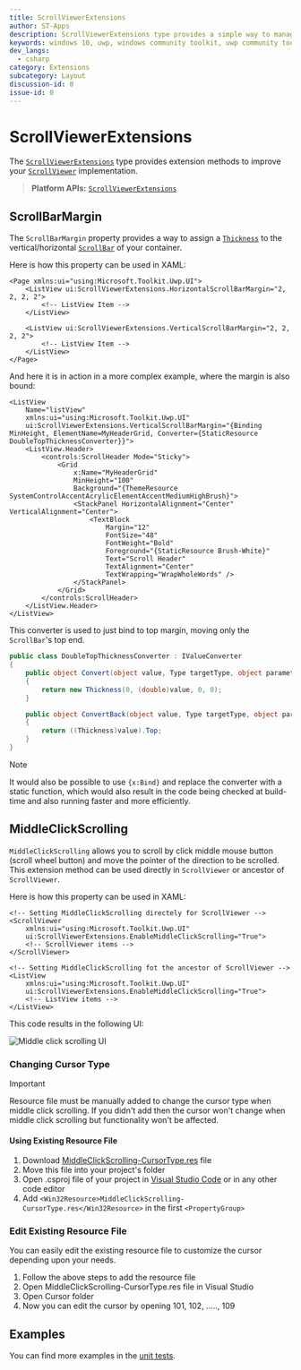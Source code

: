 ```yaml
---
title: ScrollViewerExtensions
author: ST-Apps
description: ScrollViewerExtensions type provides a simple way to manage Margin for any ScrollBar inside any container.
keywords: windows 10, uwp, windows community toolkit, uwp community toolkit, uwp toolkit, ScrollViewer, extensions
dev_langs:
  - csharp
category: Extensions
subcategory: Layout
discussion-id: 0
issue-id: 0
---
```


# ScrollViewerExtensions

The [`ScrollViewerExtensions`](/dotnet/api/microsoft.toolkit.uwp.ui.scrollviewerextensions) type provides extension methods to improve your [`ScrollViewer`](/uwp/api/windows.ui.xaml.controls.scrollviewer) implementation.

> **Platform APIs:** [`ScrollViewerExtensions`](/dotnet/api/microsoft.toolkit.uwp.ui.scrollviewerextensions)

## ScrollBarMargin

The `ScrollBarMargin` property provides a way to assign a [`Thickness`](/dotnet/api/system.windows.thickness) to the vertical/horizontal [`ScrollBar`](/uwp/api/windows.ui.xaml.controls.primitives.scrollbar) of your container.

Here is how this property can be used in XAML:

```xaml
<Page xmlns:ui="using:Microsoft.Toolkit.Uwp.UI">
    <ListView ui:ScrollViewerExtensions.HorizontalScrollBarMargin="2, 2, 2, 2">
        <!-- ListView Item -->
    </ListView>

    <ListView ui:ScrollViewerExtensions.VerticalScrollBarMargin="2, 2, 2, 2">
        <!-- ListView Item -->
    </ListView>
</Page>
```

And here it is in action in a more complex example, where the margin is also bound:

```xaml
<ListView
    Name="listView"
    xmlns:ui="using:Microsoft.Toolkit.Uwp.UI"
    ui:ScrollViewerExtensions.VerticalScrollBarMargin="{Binding MinHeight, ElementName=MyHeaderGrid, Converter={StaticResource DoubleTopThicknessConverter}}">
    <ListView.Header>
        <controls:ScrollHeader Mode="Sticky">
            <Grid
                x:Name="MyHeaderGrid"
                MinHeight="100"
                Background="{ThemeResource SystemControlAccentAcrylicElementAccentMediumHighBrush}">
                <StackPanel HorizontalAlignment="Center" VerticalAlignment="Center">
                    <TextBlock
                        Margin="12"
                        FontSize="48"
                        FontWeight="Bold"
                        Foreground="{StaticResource Brush-White}"
                        Text="Scroll Header"
                        TextAlignment="Center"
                        TextWrapping="WrapWholeWords" />
                </StackPanel>
            </Grid>
        </controls:ScrollHeader>
    </ListView.Header>
</ListView>
```

This converter is used to just bind to top margin, moving only the `ScrollBar`'s top end.

```csharp
public class DoubleTopThicknessConverter : IValueConverter
{
    public object Convert(object value, Type targetType, object parameter, string language)
    {
        return new Thickness(0, (double)value, 0, 0);
    }

    public object ConvertBack(object value, Type targetType, object parameter, string language)
    {
        return ((Thickness)value).Top;
    }
}
```

> [!NOTE]
> It would also be possible to use `{x:Bind}` and replace the converter with a static function, which would also result in the code being checked at build-time and also running faster and more efficiently.

## MiddleClickScrolling

`MiddleClickScrolling` allows you to scroll by click middle mouse button (scroll wheel button) and move the pointer of the direction to be scrolled. This extension method can be used directly in `ScrollViewer` or ancestor of `ScrollViewer`.

Here is how this property can be used in XAML:

```xaml
<!-- Setting MiddleClickScrolling directely for ScrollViewer -->
<ScrollViewer
    xmlns:ui="using:Microsoft.Toolkit.Uwp.UI"
    ui:ScrollViewerExtensions.EnableMiddleClickScrolling="True">
    <!-- ScrollViewer items -->
</ScrollViewer>

<!-- Setting MiddleClickScrolling fot the ancestor of ScrollViewer -->
<ListView
    xmlns:ui="using:Microsoft.Toolkit.Uwp.UI"
    ui:ScrollViewerExtensions.EnableMiddleClickScrolling="True">
    <!-- ListView items -->
</ListView>
```

This code results in the following UI:

![Middle click scrolling UI](../resources/images/Extensions/MiddleClickScrolling.gif)

### Changing Cursor Type

> [!IMPORTANT]
> Resource file must be manually added to change the cursor type when middle click scrolling. If you didn't add then the cursor won't change when middle click scrolling but functionality won't be affected.

#### Using Existing Resource File

1. Download [MiddleClickScrolling-CursorType.res](https://github.com/windows-toolkit/WindowsCommunityToolkit/tree/rel/7.1.0/Microsoft.Toolkit.Uwp.UI/Extensions/ScrollViewer/MiddleClickScrolling-CursorType.res) file
2. Move this file into your project's folder
3. Open .csproj file of your project in [Visual Studio Code](https://code.visualstudio.com/) or in any other code editor
4. Add `<Win32Resource>MiddleClickScrolling-CursorType.res</Win32Resource>` in the first `<PropertyGroup>`

### Edit Existing Resource File

You can easily edit the existing resource file to customize the cursor depending upon your needs.

1. Follow the above steps to add the resource file
2. Open MiddleClickScrolling-CursorType.res file in Visual Studio
3. Open Cursor folder
4. Now you can edit the cursor by opening 101, 102, ....., 109

## Examples

You can find more examples in the [unit tests](https://github.com/windows-toolkit/WindowsCommunityToolkit/tree/rel/7.1.0/UnitTests).
